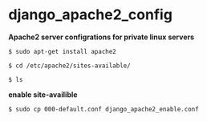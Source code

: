 # django_apache2_config


**Apache2 server configrations for private linux servers**

`$ sudo apt-get install apache2`

`$ cd /etc/apache2/sites-available/`

`$ ls`

**enable site-availible**

`$ sudo cp 000-default.conf django_apache2_enable.conf`

